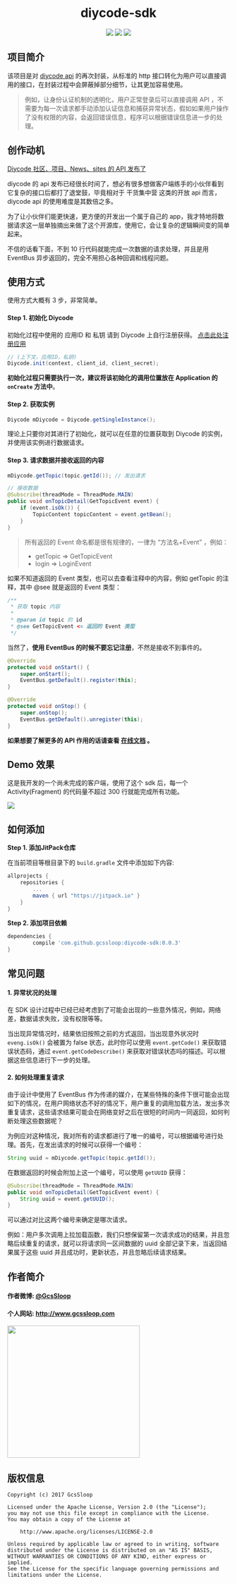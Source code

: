 <h1 align="center">diycode-sdk</h1>

<p align="center">
<a href="https://www.apache.org/licenses/LICENSE-2.0"> <img src="https://img.shields.io/badge/license-Apache%202-green.svg" /></a>
<a href="#"> <img src="https://img.shields.io/badge/Support-14%2B-green.svg" /></a>
<a href="https://jitpack.io/#GcsSloop/diycode-sdk"> <img src="https://jitpack.io/v/GcsSloop/diycode-sdk.svg" /></a>
</p>

## 项目简介

该项目是对 [diycode api](https://www.diycode.cc/api) 的再次封装，从标准的 http 接口转化为用户可以直接调用的接口，在封装过程中会屏蔽掉部分细节，让其更加容易使用。

> 例如，让身份认证机制的透明化，用户正常登录后可以直接调用 API ，不需要为每一次请求都手动添加认证信息和捕获异常状态，假如如果用户操作了没有权限的内容，会返回错误信息，程序可以根据错误信息进一步的处理。

## 创作动机

 [Diycode 社区、项目、News、sites 的 API 发布了](https://www.diycode.cc/topics/411)

diycode 的 api 发布已经很长时间了，想必有很多想做客户端练手的小伙伴看到它复杂的接口后都打了退堂鼓，毕竟相对于 干货集中营 这类的开放 api 而言，diycode api 的使用难度是其数倍之多。

为了让小伙伴们能更快速，更方便的开发出一个属于自己的 app，我才特地将数据请求这一层单独摘出来做了这个开源库，使用它，会让复杂的逻辑瞬间变的简单起来。

不信的话看下面，不到 10 行代码就能完成一次数据的请求处理，并且是用 EventBus 异步返回的，完全不用担心各种回调和线程问题。

## 使用方式

使用方式大概有 3 步，非常简单。

#### Step 1. 初始化 Diycode

初始化过程中使用的 应用ID 和 私钥 请到 Diycode 上自行注册获得。 [点击此处注册应用](https://www.diycode.cc/oauth/applications/new)

```java
// (上下文，应用ID，私钥)
Diycode.init(context, client_id, client_secret);
```

**初始化过程只需要执行一次，建议将该初始化的调用位置放在 Application 的 `onCreate` 方法中**。

#### Step 2. 获取实例

```java
Diycode mDiycode = Diycode.getSingleInstance();
```

理论上只要你对其进行了初始化，就可以在任意的位置获取到 Diycode 的实例，并使用该实例进行数据请求。

#### Step 3. 请求数据并接收返回的内容

```java
mDiycode.getTopic(topic.getId()); // 发出请求

// 接收数据
@Subscribe(threadMode = ThreadMode.MAIN)
public void onTopicDetail(GetTopicEvent event) {
    if (event.isOk()) {
      	TopicContent topicContent = event.getBean();
    }
}
```

> 所有返回的 Event 命名都是很有规律的，一律为 “方法名+Event” ，例如： 
>
> * getTopic => GetTopicEvent
> * login       => LoginEvent

如果不知道返回的 Event 类型，也可以去查看注释中的内容，例如 getTopic 的注释，其中 @see 就是返回的 Event 类型：

```java
/**
 * 获取 topic 内容
 *
 * @param id topic 的 id
 * @see GetTopicEvent <= 返回的 Event 类型
 */
```

当然了，**使用 EventBus 的时候不要忘记注册**，不然是接收不到事件的。

```java
@Override
protected void onStart() {
    super.onStart();
    EventBus.getDefault().register(this);
}

@Override
protected void onStop() {
    super.onStop();
    EventBus.getDefault().unregister(this);
}
```

**如果想要了解更多的 API 作用的话请查看 [在线文档](https://jitpack.io/com/github/GcsSloop/diycode-sdk/0.0.3/javadoc/) 。**

## Demo 效果

这是我开发的一个尚未完成的客户端，使用了这个 sdk 后，每一个 Activity(Fragment) 的代码量不超过 300 行就能完成所有功能。

![](https://diycode.b0.upaiyun.com/photo/2017/01b87d582182e34dac091269a5e8d7ba.gif)



## 如何添加

**Step 1. 添加JitPack仓库**

在当前项目等根目录下的 `build.gradle` 文件中添加如下内容:

``` gradle
allprojects {
    repositories {
        ...
        maven { url "https://jitpack.io" }
    }
}
```

**Step 2. 添加项目依赖**

``` gradle
dependencies {
        compile 'com.github.gcssloop:diycode-sdk:0.0.3'
}
```
## 常见问题

#### 1. 异常状况的处理

在 SDK 设计过程中已经已经考虑到了可能会出现的一些意外情况，例如，网络差，数据请求失败，没有权限等等。

当出现异常情况时，结果依旧按照之前的方式返回，当出现意外状况时 `eveng.isOk()` 会被置为 false 状态，此时你可以使用 `event.getCode()` 来获取错误状态码，通过 `event.getCodeDescribe()` 来获取对错误状态吗的描述。可以根据这些信息进行下一步的处理。

#### 2. 如何处理重复请求

由于设计中使用了 EventBus 作为传递的媒介，在某些特殊的条件下很可能会出现如下的情况，在用户网络状态不好的情况下，用户重复的调用加载方法，发出多次重复请求，这些请求结果可能会在网络变好之后在很短的时间内一同返回，如何判断处理这些数据呢？

为例应对这种情况，我对所有的请求都进行了唯一的编号，可以根据编号进行处理。首先，在发出请求的时候可以获得一个编号：

```java
String uuid = mDiycode.getTopic(topic.getId());
```

在数据返回的时候会附加上这一个编号，可以使用 `getUUID` 获得：

```java
@Subscribe(threadMode = ThreadMode.MAIN)
public void onTopicDetail(GetTopicEvent event) {
    String uuid = event.getUUID();
}
```

可以通过对比这两个编号来确定是哪次请求。

例如：用户多次调用上拉加载函数，我们只想保留第一次请求成功的结果，并且忽略后续重复的请求，就可以将请求同一区间数据的 uuid 全部记录下来，当返回结果属于这些 uuid 并且成功时，更新状态，并且忽略后续请求结果。



## 作者简介

#### 作者微博: [@GcsSloop](http://weibo.com/GcsSloop)

#### 个人网站: http://www.gcssloop.com

<a href="http://www.gcssloop.com/info/about/" target="_blank"> <img src="http://ww4.sinaimg.cn/large/005Xtdi2gw1f1qn89ihu3j315o0dwwjc.jpg" width="300"/> </a>



## 版权信息

```
Copyright (c) 2017 GcsSloop

Licensed under the Apache License, Version 2.0 (the "License");
you may not use this file except in compliance with the License.
You may obtain a copy of the License at

    http://www.apache.org/licenses/LICENSE-2.0

Unless required by applicable law or agreed to in writing, software
distributed under the License is distributed on an "AS IS" BASIS,
WITHOUT WARRANTIES OR CONDITIONS OF ANY KIND, either express or implied.
See the License for the specific language governing permissions and
limitations under the License.
```

